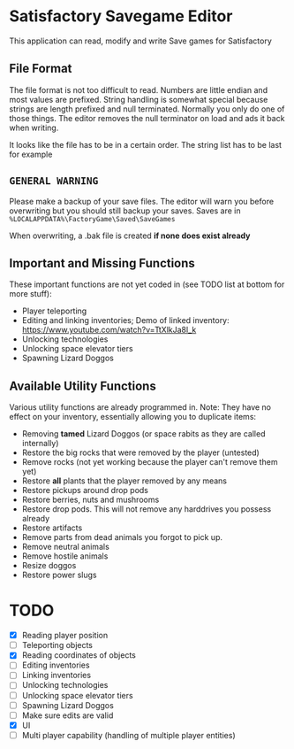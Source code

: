# Satisfactory Savegame Editor

This application can read, modify and write Save games for Satisfactory

## File Format

The file format is not too difficult to read. Numbers are little endian and most values are prefixed.
String handling is somewhat special because strings are length prefixed and null terminated.
Normally you only do one of those things.
The editor removes the null terminator on load and ads it back when writing.

It looks like the file has to be in a certain order.
The string list has to be last for example

## `GENERAL WARNING`

Please make a backup of your save files.
The editor will warn you before overwriting but you should still backup your saves.
Saves are in `%LOCALAPPDATA%\FactoryGame\Saved\SaveGames`

When overwriting, a .bak file is created **if none does exist already**

## Important and Missing Functions

These important functions are not yet coded in (see TODO list at bottom for more stuff):

- Player teleporting
- Editing and linking inventories; Demo of linked inventory: https://www.youtube.com/watch?v=TtXlkJa8l_k
- Unlocking technologies
- Unlocking space elevator tiers
- Spawning Lizard Doggos

## Available Utility Functions

Various utility functions are already programmed in. Note: They have no effect on your inventory, essentially allowing you to duplicate items:

- Removing **tamed** Lizard Doggos (or space rabits as they are called internally)
- Restore the big rocks that were removed by the player (untested)
- Remove rocks (not yet working because the player can't remove them yet)
- Restore **all** plants that the player removed by any means
- Restore pickups around drop pods
- Restore berries, nuts and mushrooms
- Restore drop pods. This will not remove any harddrives you possess already
- Restore artifacts
- Remove parts from dead animals you forgot to pick up.
- Remove neutral animals
- Remove hostile animals
- Resize doggos
- Restore power slugs

# TODO

- [X] Reading player position
- [ ] Teleporting objects
- [X] Reading coordinates of objects
- [ ] Editing inventories
- [ ] Linking inventories
- [ ] Unlocking technologies
- [ ] Unlocking space elevator tiers
- [ ] Spawning Lizard Doggos
- [ ] Make sure edits are valid
- [X] UI
- [ ] Multi player capability (handling of multiple player entities)
